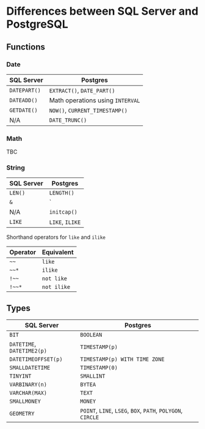 # Differences between SQL Server and PostgreSQL

## Functions

### Date

| SQL Server    | Postgres                          |
|---------------|-----------------------------------|
| `DATEPART()`  | `EXTRACT()`, `DATE_PART()`        |
| `DATEADD()`   | Math operations using `INTERVAL`  |
| `GETDATE()`   | `NOW()`, `CURRENT_TIMESTAMP()`    |
| N/A           | `DATE_TRUNC()`                    |

### Math

TBC

### String

| SQL Server    | Postgres                          |
|---------------|-----------------------------------|
| `LEN()`       | `LENGTH()`                        |
| `&`           | `||`                              |
| N/A           | `initcap()`                       |
| `LIKE`        | `LIKE`, `ILIKE`                   |

Shorthand operators for `like` and `ilike`

| Operator  | Equivalent    |
|-----------|---------------|
| `~~`      | `like`        |
| `~~*`     | `ilike`       |
| `!~~`     | `not like`    |
| `!~~*`    | `not ilike`   |

## Types

| SQL Server                    | Postgres                                                      |
|-------------------------------|---------------------------------------------------------------|
| `BIT`                         | `BOOLEAN`                                                     |
| `DATETIME`, `DATETIME2(p)`    | `TIMESTAMP(p)`                                                |
| `DATETIMEOFFSET(p)`           | `TIMESTAMP(p) WITH TIME ZONE`                                 |
| `SMALLDATETIME`               | `TIMESTAMP(0)`                                                |
| `TINYINT`                     | `SMALLINT`                                                    |
| `VARBINARY(n)`                | `BYTEA`                                                       |
| `VARCHAR(MAX)`                | `TEXT`                                                        |
| `SMALLMONEY`                  | `MONEY`                                                       |
| `GEOMETRY`                    | `POINT`, `LINE`, `LSEG`, `BOX`, `PATH`, `POLYGON`, `CIRCLE`   |
